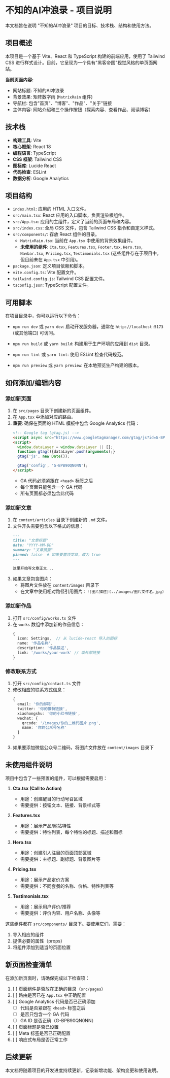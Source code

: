 # 不知的AI冲浪录 - 项目说明

本文档旨在说明 "不知的AI冲浪录" 项目的目标、技术栈、结构和使用方法。

## 项目概述

本项目是一个基于 Vite、React 和 TypeScript 构建的前端应用，使用了 Tailwind CSS 进行样式设计。目前，它呈现为一个具有"黑客帝国"视觉风格的单页面网站。

**当前页面内容:**
- 网站标题: 不知的AI冲浪录
- 背景效果: 矩阵数字雨 (`MatrixRain` 组件)
- 导航栏: 包含"首页"、"博客"、"作品"、"关于"链接
- 主体内容: 网站介绍和三个操作按钮（探索内容、查看作品、阅读博客）

## 技术栈

- **构建工具**: Vite
- **核心框架**: React 18
- **编程语言**: TypeScript
- **CSS 框架**: Tailwind CSS
- **图标库**: Lucide React
- **代码检查**: ESLint
- **数据分析**: Google Analytics

## 项目结构

- `index.html`: 应用的 HTML 入口文件。
- `src/main.tsx`: React 应用的入口脚本，负责渲染根组件。
- `src/App.tsx`: 应用的主组件，定义了当前的页面布局和内容。
- `src/index.css`: 全局 CSS 文件，包含 Tailwind CSS 指令和自定义样式。
- `src/components/`: 存放 React 组件的目录。
    - `MatrixRain.tsx`: 当前在 `App.tsx` 中使用的背景效果组件。
    - **未使用的组件**: `Cta.tsx`, `Features.tsx`, `Footer.tsx`, `Hero.tsx`, `Navbar.tsx`, `Pricing.tsx`, `Testimonials.tsx` (这些组件存在于项目中，但目前未在 `App.tsx` 中引用)。
- `package.json`: 定义项目依赖和脚本。
- `vite.config.ts`: Vite 配置文件。
- `tailwind.config.js`: Tailwind CSS 配置文件。
- `tsconfig.json`: TypeScript 配置文件。

## 可用脚本

在项目目录中，你可以运行以下命令：

- `npm run dev` 或 `yarn dev`:
  启动开发服务器，通常在 `http://localhost:5173` (或其他端口) 可访问。

- `npm run build` 或 `yarn build`:
  构建用于生产环境的应用到 `dist` 目录。

- `npm run lint` 或 `yarn lint`:
  使用 ESLint 检查代码规范。

- `npm run preview` 或 `yarn preview`:
  在本地预览生产构建的版本。

## 如何添加/编辑内容

### 添加新页面

1. 在 `src/pages` 目录下创建新的页面组件。
2. 在 `App.tsx` 中添加对应的路由。
3. **重要**: 确保在页面的 HTML 模板中包含 Google Analytics 代码：
   ```html
   <!-- Google tag (gtag.js) -->
   <script async src="https://www.googletagmanager.com/gtag/js?id=G-BPB90QN0NN"></script>
   <script>
     window.dataLayer = window.dataLayer || [];
     function gtag(){dataLayer.push(arguments);}
     gtag('js', new Date());

     gtag('config', 'G-BPB90QN0NN');
   </script>
   ```
   - GA 代码必须紧跟在 `<head>` 标签之后
   - 每个页面只能包含一个 GA 代码
   - 所有页面都必须包含此代码

### 添加新文章

1. 在 `content/articles` 目录下创建新的 `.md` 文件。
2. 文件开头需要包含以下格式的信息：
   ```markdown
   ---
   title: "文章标题"
   date: "YYYY-MM-DD"
   summary: "文章摘要"
   pinned: false  # 如果要置顶文章，改为 true
   ---

   这里开始写文章正文...
   ```
3. 如果文章包含图片：
   - 将图片文件放在 `content/images` 目录下
   - 在文章中使用相对路径引用图片：`![图片描述](../images/图片文件名.jpg)`

### 添加新作品

1. 打开 `src/config/works.ts` 文件
2. 在 `works` 数组中添加新的作品信息：
   ```typescript
   {
     icon: Settings,  // 从 lucide-react 导入的图标
     name: '作品名称',
     description: '作品描述',
     link: '/works/your-work' // 或外部链接
   }
   ```

### 修改联系方式

1. 打开 `src/config/contact.ts` 文件
2. 修改相应的联系方式信息：
   ```typescript
   {
     email: '你的邮箱',
     twitter: '你的推特链接',
     xiaohongshu: '你的小红书链接',
     wechat: {
       qrcode: '/images/你的二维码图片.png',
       name: '你的公众号名称'
     }
   }
   ```
3. 如果要添加微信公众号二维码，将图片文件放在 `content/images` 目录下

## 未使用组件说明

项目中包含了一些预置的组件，可以根据需要启用：

1. **Cta.tsx (Call to Action)**
   - 用途：创建醒目的行动号召区域
   - 需要提供：按钮文本、链接、背景样式等

2. **Features.tsx**
   - 用途：展示产品/网站特性
   - 需要提供：特性列表，每个特性的标题、描述和图标

3. **Hero.tsx**
   - 用途：创建引人注目的页面顶部区域
   - 需要提供：主标题、副标题、背景图片等

4. **Pricing.tsx**
   - 用途：展示产品定价方案
   - 需要提供：不同套餐的名称、价格、特性列表等

5. **Testimonials.tsx**
   - 用途：展示用户评价/推荐
   - 需要提供：评价内容、用户名称、头像等

这些组件都在 `src/components/` 目录下。要使用它们，需要：
1. 导入相应的组件
2. 提供必要的属性（props）
3. 将组件添加到适当的页面位置

## 新页面检查清单

在添加新页面时，请确保完成以下检查项：

1. [ ] 页面组件是否放在正确的目录（`src/pages`）
2. [ ] 路由是否已在 `App.tsx` 中正确配置
3. [ ] Google Analytics 代码是否已正确添加
   - [ ] 代码是否紧跟在 `<head>` 标签之后
   - [ ] 是否只包含一个 GA 代码
   - [ ] GA ID 是否正确（G-BPB90QN0NN）
4. [ ] 页面标题是否已设置
5. [ ] Meta 标签是否已正确配置
6. [ ] 响应式布局是否正常工作

## 后续更新

本文档将随着项目的开发进度持续更新，记录新增功能、架构变更和使用说明。 